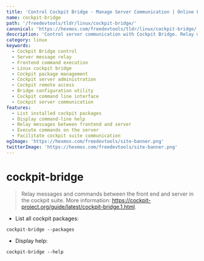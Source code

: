 ```yaml
---
title: 'Control Cockpit Bridge - Manage Server Communication | Online Free DevTools by Hexmos'
name: cockpit-bridge
path: '/freedevtools/tldr/linux/cockpit-bridge/'
canonical: 'https://hexmos.com/freedevtools/tldr/linux/cockpit-bridge/'
description: 'Control server communication with Cockpit Bridge. Relay messages and execute commands between the frontend and server seamlessly. Free online tool, no registration required.'
category: linux
keywords:
  - Cockpit Bridge control
  - Server message relay
  - Frontend command execution
  - Linux cockpit bridge
  - Cockpit package management
  - Cockpit server administration
  - Cockpit remote access
  - Bridge configuration utility
  - Cockpit command line interface
  - Cockpit server communication
features:
  - List installed cockpit packages
  - Display command-line help
  - Relay messages between frontend and server
  - Execute commands on the server
  - Facilitate cockpit suite communication
ogImage: 'https://hexmos.com/freedevtools/site-banner.png'
twitterImage: 'https://hexmos.com/freedevtools/site-banner.png'
---
```


# cockpit-bridge

> Relay messages and commands between the front end and server in the cockpit suite.
> More information: <https://cockpit-project.org/guide/latest/cockpit-bridge.1.html>.

- List all cockpit packages:

`cockpit-bridge --packages`

- Display help:

`cockpit-bridge --help`
